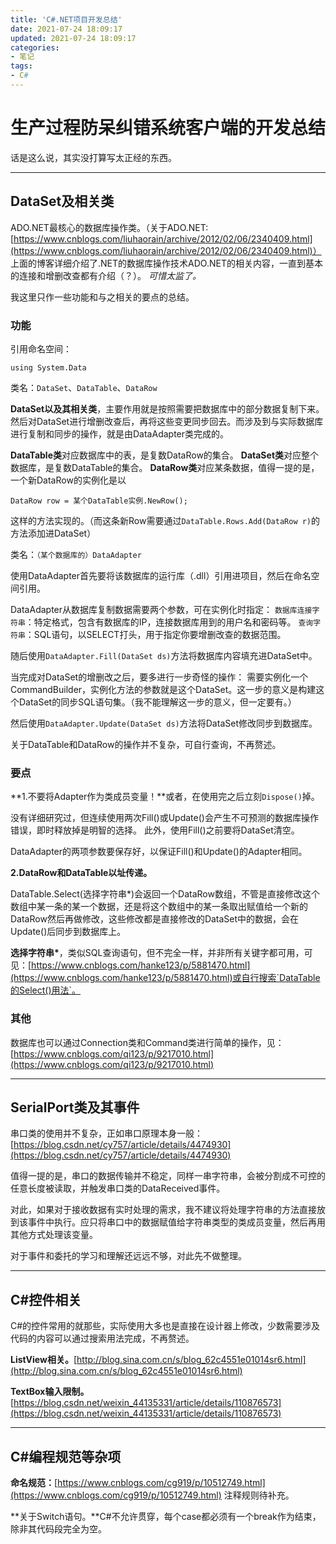 ```yaml
---
title: 'C#.NET项目开发总结'
date: 2021-07-24 18:09:17
updated: 2021-07-24 18:09:17
categories:
- 笔记
tags:
- C#
---
```

# 生产过程防呆纠错系统客户端的开发总结

话是这么说，其实没打算写太正经的东西。

<!--more-->
----
## DataSet及相关类

ADO.NET最核心的数据库操作类。（关于ADO.NET:[https://www.cnblogs.com/liuhaorain/archive/2012/02/06/2340409.html](https://www.cnblogs.com/liuhaorain/archive/2012/02/06/2340409.html)）
上面的博客详细介绍了.NET的数据库操作技术ADO.NET的相关内容，一直到基本的连接和增删改查都有介绍（？）。
*可惜太监了。*

我这里只作一些功能和与之相关的要点的总结。

### 功能
引用命名空间：
```
using System.Data
```
类名：`DataSet`、`DataTable`、`DataRow`

**DataSet以及其相关类**，主要作用就是按照需要把数据库中的部分数据复制下来。然后对DataSet进行增删改查后，再将这些变更同步回去。而涉及到与实际数据库进行复制和同步的操作，就是由DataAdapter类完成的。

**DataTable类**对应数据库中的表，是复数DataRow的集合。
**DataSet类**对应整个数据库，是复数DataTable的集合。
**DataRow类**对应某条数据，值得一提的是，一个新DataRow的实例化是以
```
DataRow row = 某个DataTable实例.NewRow();
```
这样的方法实现的。（而这条新Row需要通过`DataTable.Rows.Add(DataRow r)`的方法添加进DataSet）

类名：`（某个数据库的）DataAdapter`

使用DataAdapter首先要将该数据库的运行库（.dll）引用进项目，然后在命名空间引用。

DataAdapter从数据库复制数据需要两个参数，可在实例化时指定：
`数据库连接字符串`：特定格式，包含有数据库的IP，连接数据库用到的用户名和密码等。
`查询字符串`：SQL语句，以SELECT打头，用于指定你要增删改查的数据范围。

随后使用`DataAdapter.Fill(DataSet ds)`方法将数据库内容填充进DataSet中。

当完成对DataSet的增删改之后，要多进行一步奇怪的操作：
需要实例化一个CommandBuilder，实例化方法的参数就是这个DataSet。这一步的意义是构建这个DataSet的同步SQL语句集。（我不能理解这一步的意义，但一定要有。）

然后使用`DataAdapter.Update(DataSet ds)`方法将DataSet修改同步到数据库。

关于DataTable和DataRow的操作并不复杂，可自行查询，不再赘述。

### 要点

**1.不要将Adapter作为类成员变量！**或者，在使用完之后立刻`Dispose()`掉。

没有详细研究过，但连续使用两次Fill()或Update()会产生不可预测的数据库操作错误，即时释放掉是明智的选择。
此外，使用Fill()之前要将DataSet清空。

DataAdapter的两项参数要保存好，以保证Fill()和Update()的Adapter相同。

**2.DataRow和DataTable以址传递。**

DataTable.Select(选择字符串\*)会返回一个DataRow数组，不管是直接修改这个数组中某一条的某一个数据，还是将这个数组中的某一条取出赋值给一个新的DataRow然后再做修改，这些修改都是直接修改的DataSet中的数据，会在Update()后同步到数据库上。

**选择字符串\***，类似SQL查询语句，但不完全一样，并非所有关键字都可用，可见：[https://www.cnblogs.com/hanke123/p/5881470.html](https://www.cnblogs.com/hanke123/p/5881470.html)或自行搜索`DataTable的Select()用法`。

### 其他

数据库也可以通过Connection类和Command类进行简单的操作，见：[https://www.cnblogs.com/qi123/p/9217010.html](https://www.cnblogs.com/qi123/p/9217010.html)

----
## SerialPort类及其事件

串口类的使用并不复杂，正如串口原理本身一般：[https://blog.csdn.net/cy757/article/details/4474930](https://blog.csdn.net/cy757/article/details/4474930)

值得一提的是，串口的数据传输并不稳定，同样一串字符串，会被分割成不可控的任意长度被读取，并触发串口类的DataReceived事件。

对此，如果对于接收数据有实时处理的需求，我不建议将处理字符串的方法直接放到该事件中执行。应只将串口中的数据赋值给字符串类型的类成员变量，然后再用其他方式处理该变量。

对于事件和委托的学习和理解还远远不够，对此先不做整理。

----
## C#控件相关

C#的控件常用的就那些，实际使用大多也是直接在设计器上修改，少数需要涉及代码的内容可以通过搜索用法完成，不再赘述。

**ListView相关。**[http://blog.sina.com.cn/s/blog_62c4551e01014sr6.html](http://blog.sina.com.cn/s/blog_62c4551e01014sr6.html)

**TextBox输入限制。**[https://blog.csdn.net/weixin_44135331/article/details/110876573](https://blog.csdn.net/weixin_44135331/article/details/110876573)

----
## C#编程规范等杂项

**命名规范：**[https://www.cnblogs.com/cg919/p/10512749.html](https://www.cnblogs.com/cg919/p/10512749.html)
注释规则待补充。

**关于Switch语句。**C#不允许贯穿，每个case都必须有一个break作为结束，除非其代码段完全为空。